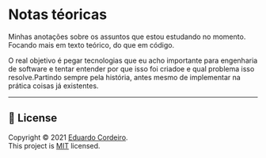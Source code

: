 # Notas téoricas 

Minhas anotações sobre os assuntos que estou estudando no momento. Focando mais em texto teórico, do que em código.

O real objetivo é pegar tecnologias que eu acho importante para engenharia de software e tentar entender por que isso foi criadoe e qual problema isso resolve.Partindo sempre pela história, antes mesmo de implementar na prática coisas já existentes.

---

## 📝 License

Copyright © 2021 [Eduardo Cordeiro](https://github.com/eduardoc7).<br />
This project is [MIT](https://github.com/eduardoc7/concepts-notes/blob/main/LICENSE) licensed.
